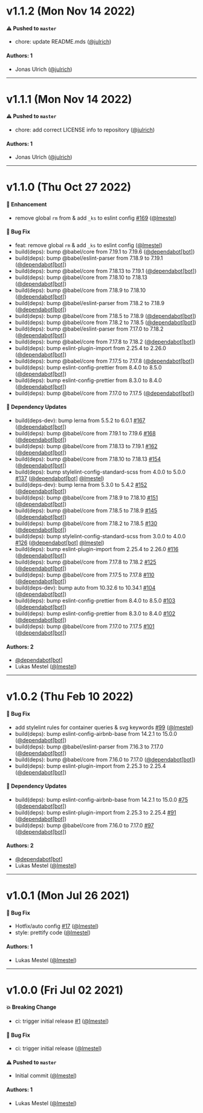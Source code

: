 # v1.1.2 (Mon Nov 14 2022)

#### ⚠️ Pushed to `master`

- chore: update README.mds ([@julrich](https://github.com/julrich))

#### Authors: 1

- Jonas Ulrich ([@julrich](https://github.com/julrich))

---

# v1.1.1 (Mon Nov 14 2022)

#### ⚠️ Pushed to `master`

- chore: add correct LICENSE info to repository ([@julrich](https://github.com/julrich))

#### Authors: 1

- Jonas Ulrich ([@julrich](https://github.com/julrich))

---

# v1.1.0 (Thu Oct 27 2022)

#### 🚀 Enhancement

- remove global `rm` from & add `_ks` to eslint config [#169](https://github.com/kickstartDS/config/pull/169) ([@lmestel](https://github.com/lmestel))

#### 🐛 Bug Fix

- feat: remove global `rm` & add `_ks` to eslint config ([@lmestel](https://github.com/lmestel))
- build(deps): bump @babel/core from 7.19.1 to 7.19.6 ([@dependabot[bot]](https://github.com/dependabot[bot]))
- build(deps): bump @babel/eslint-parser from 7.18.9 to 7.19.1 ([@dependabot[bot]](https://github.com/dependabot[bot]))
- build(deps): bump @babel/core from 7.18.13 to 7.19.1 ([@dependabot[bot]](https://github.com/dependabot[bot]))
- build(deps): bump @babel/core from 7.18.10 to 7.18.13 ([@dependabot[bot]](https://github.com/dependabot[bot]))
- build(deps): bump @babel/core from 7.18.9 to 7.18.10 ([@dependabot[bot]](https://github.com/dependabot[bot]))
- build(deps): bump @babel/eslint-parser from 7.18.2 to 7.18.9 ([@dependabot[bot]](https://github.com/dependabot[bot]))
- build(deps): bump @babel/core from 7.18.5 to 7.18.9 ([@dependabot[bot]](https://github.com/dependabot[bot]))
- build(deps): bump @babel/core from 7.18.2 to 7.18.5 ([@dependabot[bot]](https://github.com/dependabot[bot]))
- build(deps): bump @babel/eslint-parser from 7.17.0 to 7.18.2 ([@dependabot[bot]](https://github.com/dependabot[bot]))
- build(deps): bump @babel/core from 7.17.8 to 7.18.2 ([@dependabot[bot]](https://github.com/dependabot[bot]))
- build(deps): bump eslint-plugin-import from 2.25.4 to 2.26.0 ([@dependabot[bot]](https://github.com/dependabot[bot]))
- build(deps): bump @babel/core from 7.17.5 to 7.17.8 ([@dependabot[bot]](https://github.com/dependabot[bot]))
- build(deps): bump eslint-config-prettier from 8.4.0 to 8.5.0 ([@dependabot[bot]](https://github.com/dependabot[bot]))
- build(deps): bump eslint-config-prettier from 8.3.0 to 8.4.0 ([@dependabot[bot]](https://github.com/dependabot[bot]))
- build(deps): bump @babel/core from 7.17.0 to 7.17.5 ([@dependabot[bot]](https://github.com/dependabot[bot]))

#### 🔩 Dependency Updates

- build(deps-dev): bump lerna from 5.5.2 to 6.0.1 [#167](https://github.com/kickstartDS/config/pull/167) ([@dependabot[bot]](https://github.com/dependabot[bot]))
- build(deps): bump @babel/core from 7.19.1 to 7.19.6 [#168](https://github.com/kickstartDS/config/pull/168) ([@dependabot[bot]](https://github.com/dependabot[bot]))
- build(deps): bump @babel/core from 7.18.13 to 7.19.1 [#162](https://github.com/kickstartDS/config/pull/162) ([@dependabot[bot]](https://github.com/dependabot[bot]))
- build(deps): bump @babel/core from 7.18.10 to 7.18.13 [#154](https://github.com/kickstartDS/config/pull/154) ([@dependabot[bot]](https://github.com/dependabot[bot]))
- build(deps): bump stylelint-config-standard-scss from 4.0.0 to 5.0.0 [#137](https://github.com/kickstartDS/config/pull/137) ([@dependabot[bot]](https://github.com/dependabot[bot]) [@lmestel](https://github.com/lmestel))
- build(deps-dev): bump lerna from 5.3.0 to 5.4.2 [#152](https://github.com/kickstartDS/config/pull/152) ([@dependabot[bot]](https://github.com/dependabot[bot]))
- build(deps): bump @babel/core from 7.18.9 to 7.18.10 [#151](https://github.com/kickstartDS/config/pull/151) ([@dependabot[bot]](https://github.com/dependabot[bot]))
- build(deps): bump @babel/core from 7.18.5 to 7.18.9 [#145](https://github.com/kickstartDS/config/pull/145) ([@dependabot[bot]](https://github.com/dependabot[bot]))
- build(deps): bump @babel/core from 7.18.2 to 7.18.5 [#130](https://github.com/kickstartDS/config/pull/130) ([@dependabot[bot]](https://github.com/dependabot[bot]))
- build(deps): bump stylelint-config-standard-scss from 3.0.0 to 4.0.0 [#126](https://github.com/kickstartDS/config/pull/126) ([@dependabot[bot]](https://github.com/dependabot[bot]) [@lmestel](https://github.com/lmestel))
- build(deps): bump eslint-plugin-import from 2.25.4 to 2.26.0 [#116](https://github.com/kickstartDS/config/pull/116) ([@dependabot[bot]](https://github.com/dependabot[bot]))
- build(deps): bump @babel/core from 7.17.8 to 7.18.2 [#125](https://github.com/kickstartDS/config/pull/125) ([@dependabot[bot]](https://github.com/dependabot[bot]))
- build(deps): bump @babel/core from 7.17.5 to 7.17.8 [#110](https://github.com/kickstartDS/config/pull/110) ([@dependabot[bot]](https://github.com/dependabot[bot]))
- build(deps-dev): bump auto from 10.32.6 to 10.34.1 [#104](https://github.com/kickstartDS/config/pull/104) ([@dependabot[bot]](https://github.com/dependabot[bot]))
- build(deps): bump eslint-config-prettier from 8.4.0 to 8.5.0 [#103](https://github.com/kickstartDS/config/pull/103) ([@dependabot[bot]](https://github.com/dependabot[bot]))
- build(deps): bump eslint-config-prettier from 8.3.0 to 8.4.0 [#102](https://github.com/kickstartDS/config/pull/102) ([@dependabot[bot]](https://github.com/dependabot[bot]))
- build(deps): bump @babel/core from 7.17.0 to 7.17.5 [#101](https://github.com/kickstartDS/config/pull/101) ([@dependabot[bot]](https://github.com/dependabot[bot]))

#### Authors: 2

- [@dependabot[bot]](https://github.com/dependabot[bot])
- Lukas Mestel ([@lmestel](https://github.com/lmestel))

---

# v1.0.2 (Thu Feb 10 2022)

#### 🐛 Bug Fix

- add stylelint rules for container queries & svg keywords [#99](https://github.com/kickstartDS/config/pull/99) ([@lmestel](https://github.com/lmestel))
- build(deps): bump eslint-config-airbnb-base from 14.2.1 to 15.0.0 ([@dependabot[bot]](https://github.com/dependabot[bot]))
- build(deps): bump @babel/eslint-parser from 7.16.3 to 7.17.0 ([@dependabot[bot]](https://github.com/dependabot[bot]))
- build(deps): bump @babel/core from 7.16.0 to 7.17.0 ([@dependabot[bot]](https://github.com/dependabot[bot]))
- build(deps): bump eslint-plugin-import from 2.25.3 to 2.25.4 ([@dependabot[bot]](https://github.com/dependabot[bot]))

#### 🔩 Dependency Updates

- build(deps): bump eslint-config-airbnb-base from 14.2.1 to 15.0.0 [#75](https://github.com/kickstartDS/config/pull/75) ([@dependabot[bot]](https://github.com/dependabot[bot]))
- build(deps): bump eslint-plugin-import from 2.25.3 to 2.25.4 [#91](https://github.com/kickstartDS/config/pull/91) ([@dependabot[bot]](https://github.com/dependabot[bot]))
- build(deps): bump @babel/core from 7.16.0 to 7.17.0 [#97](https://github.com/kickstartDS/config/pull/97) ([@dependabot[bot]](https://github.com/dependabot[bot]))

#### Authors: 2

- [@dependabot[bot]](https://github.com/dependabot[bot])
- Lukas Mestel ([@lmestel](https://github.com/lmestel))

---

# v1.0.1 (Mon Jul 26 2021)

#### 🐛 Bug Fix

- Hotfix/auto config [#17](https://github.com/kickstartDS/config/pull/17) ([@lmestel](https://github.com/lmestel))
- style: prettify code ([@lmestel](https://github.com/lmestel))

#### Authors: 1

- Lukas Mestel ([@lmestel](https://github.com/lmestel))

---

# v1.0.0 (Fri Jul 02 2021)

#### 💥 Breaking Change

- ci: trigger initial release [#1](https://github.com/kickstartDS/config/pull/1) ([@lmestel](https://github.com/lmestel))

#### 🐛 Bug Fix

- ci: trigger initial release ([@lmestel](https://github.com/lmestel))

#### ⚠️ Pushed to `master`

- Initial commit ([@lmestel](https://github.com/lmestel))

#### Authors: 1

- Lukas Mestel ([@lmestel](https://github.com/lmestel))
